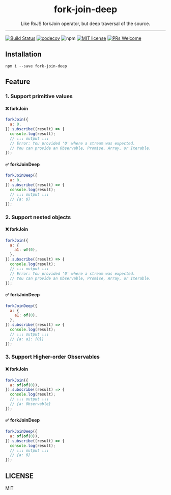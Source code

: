 <div align="center">
  <h1>fork-join-deep</h1>
  <p>Like RxJS forkJoin operator, but deep traversal of the source.</p>
</div>

---

[![Build Status](https://travis-ci.com/ystarlongzi/fork-join-deep.svg?branch=main)](https://travis-ci.com/ystarlongzi/fork-join-deep)
[![codecov](https://codecov.io/gh/ystarlongzi/forkJoinDeep/branch/main/graph/badge.svg?token=Z3JXUC3XLK)](https://codecov.io/gh/ystarlongzi/forkJoinDeep)
![npm](https://img.shields.io/npm/v/fork-join-deep)
[![MIT license](https://img.shields.io/github/license/ystarlongzi/forkJoinDeep)](https://github.com/ystarlongzi/forkJoinDeep/blob/main/LICENSE)
[![PRs Welcome](https://img.shields.io/badge/PRs-welcome-brightgreen.svg?style=flat-square)](http://makeapullrequest.com)


## Installation
```
npm i --save fork-join-deep
```

## Feature
### 1. Support primitive values
#### ❌ forkJoin
``` javascript
forkJoin({
  a: 0,
}).subscribe((result) => {
  console.log(result);
  // ↓↓↓ output ↓↓↓
  // Error: You provided '0' where a stream was expected.
  // You can provide an Observable, Promise, Array, or Iterable.
});
```

#### ✅ forkJoinDeep
``` javascript
forkJoinDeep({
  a: 0,
}).subscribe((result) => {
  console.log(result);
  // ↓↓↓ output ↓↓↓
  // {a: 0}
});
```

### 2. Support nested objects
#### ❌ forkJoin
``` javascript
forkJoin({
  a: {
    a1: of(0),
  },
}).subscribe((result) => {
  console.log(result);
  // ↓↓↓ output ↓↓↓
  // Error: You provided '0' where a stream was expected.
  // You can provide an Observable, Promise, Array, or Iterable.
});
```

#### ✅ forkJoinDeep
``` javascript
forkJoinDeep({
  a: {
    a1: of(0),
  },
}).subscribe((result) => {
  console.log(result);
  // ↓↓↓ output ↓↓↓
  // {a: a1: {0}}
});
```


### 3. Support Higher-order Observables
#### ❌ forkJoin
``` javascript
forkJoin({
  a: of(of(0)),
}).subscribe((result) => {
  console.log(result);
  // ↓↓↓ output ↓↓↓
  // {a: Observable}
});
```

#### ✅ forkJoinDeep
``` javascript
forkJoinDeep({
  a: of(of(0)),
}).subscribe((result) => {
  console.log(result);
  // ↓↓↓ output ↓↓↓
  // {a: 0}
});
```

## LICENSE

MIT

